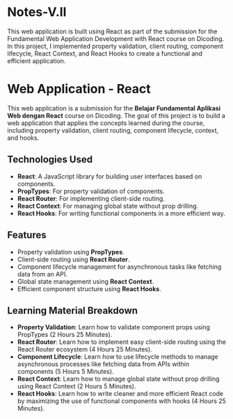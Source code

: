 # Notes-V.II

This web application is built using React as part of the submission for the Fundamental Web Application Development with React course on Dicoding. In this project, I implemented property validation, client routing, component lifecycle, React Context, and React Hooks to create a functional and efficient application.

# Web Application - React

This web application is a submission for the **Belajar Fundamental Aplikasi Web dengan React** course on Dicoding. The goal of this project is to build a web application that applies the concepts learned during the course, including property validation, client routing, component lifecycle, context, and hooks.

## Technologies Used

- **React**: A JavaScript library for building user interfaces based on components.
- **PropTypes**: For property validation of components.
- **React Router**: For implementing client-side routing.
- **React Context**: For managing global state without prop drilling.
- **React Hooks**: For writing functional components in a more efficient way.

## Features

- Property validation using **PropTypes**.
- Client-side routing using **React Router**.
- Component lifecycle management for asynchronous tasks like fetching data from an API.
- Global state management using **React Context**.
- Efficient component structure using **React Hooks**.

## Learning Material Breakdown

- **Property Validation**: Learn how to validate component props using PropTypes (2 Hours 25 Minutes).
- **React Router**: Learn how to implement easy client-side routing using the React Router ecosystem (4 Hours 25 Minutes).
- **Component Lifecycle**: Learn how to use lifecycle methods to manage asynchronous processes like fetching data from APIs within components (5 Hours 5 Minutes).
- **React Context**: Learn how to manage global state without prop drilling using React Context (2 Hours 5 Minutes).
- **React Hooks**: Learn how to write cleaner and more efficient React code by maximizing the use of functional components with hooks (4 Hours 25 Minutes).

